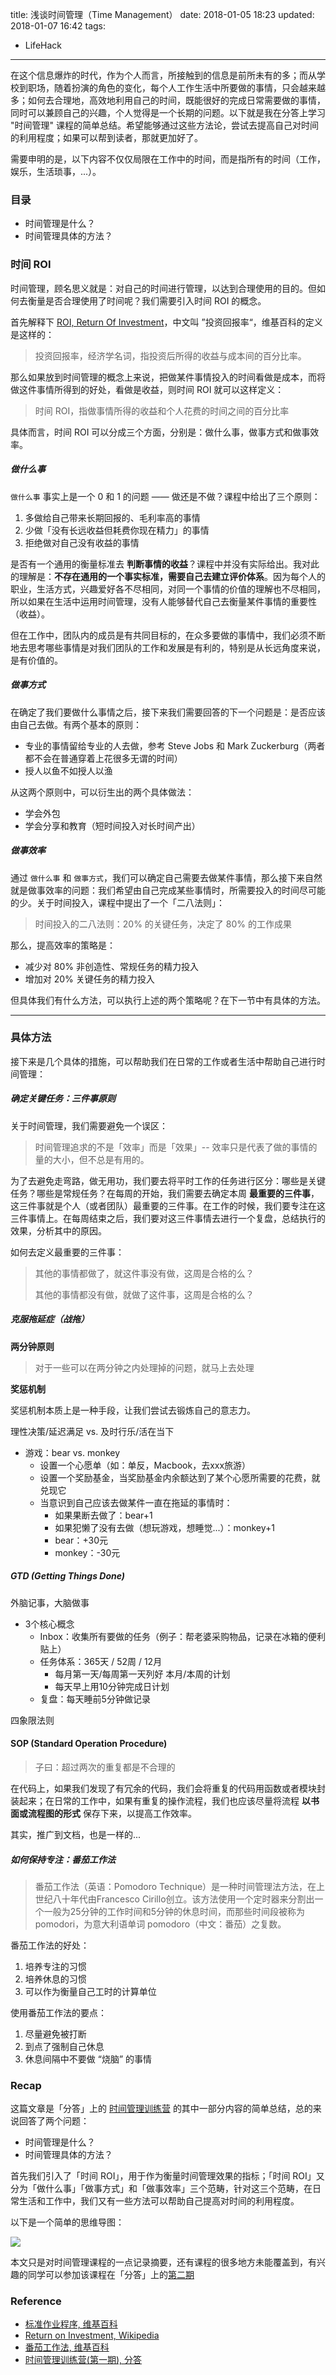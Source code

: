 title: 浅谈时间管理（Time Management）
date: 2018-01-05 18:23
updated: 2018-01-07 16:42
tags:
- LifeHack
---

在这个信息爆炸的时代，作为个人而言，所接触到的信息是前所未有的多；而从学校到职场，随着扮演的角色的变化，每个人工作生活中所要做的事情，只会越来越多；如何去合理地，高效地利用自己的时间，既能很好的完成日常需要做的事情，同时可以兼顾自己的兴趣，个人觉得是一个长期的问题。以下就是我在分答上学习 "时间管理" 课程的简单总结。希望能够通过这些方法论，尝试去提高自己对时间的利用程度；如果可以帮到读者，那就更加好了。
<!--more-->

需要申明的是，以下内容不仅仅局限在工作中的时间，而是指所有的时间（工作，娱乐，生活琐事，...）。

### 目录

* 时间管理是什么？
* 时间管理具体的方法？

### 时间 ROI

时间管理，顾名思义就是：对自己的时间进行管理，以达到合理使用的目的。但如何去衡量是否合理使用了时间呢？我们需要引入时间 ROI 的概念。

首先解释下 [ROI, Return Of Investment](https://en.wikipedia.org/wiki/Return_on_investment)，中文叫 ”投资回报率“，维基百科的定义是这样的：

> 投资回报率，经济学名词，指投资后所得的收益与成本间的百分比率。

那么如果放到时间管理的概念上来说，把做某件事情投入的时间看做是成本，而将做这件事情所得到的好处，看做是收益，则时间 ROI 就可以这样定义：

> 时间 ROI，指做事情所得的收益和个人花费的时间之间的百分比率

具体而言，时间 ROI 可以分成三个方面，分别是：做什么事，做事方式和做事效率。

##### 做什么事

`做什么事` 事实上是一个 0 和 1 的问题 —— 做还是不做？课程中给出了三个原则：

1. 多做给自己带来长期回报的、毛利率高的事情
2. 少做「没有长远收益但耗费你现在精力」的事情
3. 拒绝做对自己没有收益的事情

是否有一个通用的衡量标准去 **判断事情的收益**？课程中并没有实际给出。我对此的理解是：**不存在通用的一个事实标准，需要自己去建立评价体系**。因为每个人的职业，生活方式，兴趣爱好各不尽相同，对同一个事情的价值的理解也不尽相同，所以如果在生活中运用时间管理，没有人能够替代自己去衡量某件事情的重要性（收益）。

但在工作中，团队内的成员是有共同目标的，在众多要做的事情中，我们必须不断地去思考哪些事情是对我们团队的工作和发展是有利的，特别是从长远角度来说，是有价值的。

##### 做事方式

在确定了我们要做什么事情之后，接下来我们需要回答的下一个问题是：是否应该由自己去做。有两个基本的原则：

* 专业的事情留给专业的人去做，参考 Steve Jobs 和 Mark Zuckerburg（两者都不会在普通穿着上花很多无谓的时间）
* 授人以鱼不如授人以渔

从这两个原则中，可以衍生出的两个具体做法：

* 学会外包
* 学会分享和教育（短时间投入对长时间产出）

##### 做事效率

通过 `做什么事` 和 `做事方式`，我们可以确定自己需要去做某件事情，那么接下来自然就是做事效率的问题：我们希望由自己完成某些事情时，所需要投入的时间尽可能的少。关于时间投入，课程中提出了一个「二八法则」：

> 时间投入的二八法则：20% 的关键任务，决定了 80% 的工作成果

那么，提高效率的策略是：

* 减少对 80% 非创造性、常规任务的精力投入
* 增加对 20% 关键任务的精力投入

但具体我们有什么方法，可以执行上述的两个策略呢？在下一节中有具体的方法。

-----

### 具体方法

接下来是几个具体的措施，可以帮助我们在日常的工作或者生活中帮助自己进行时间管理：

##### 确定关键任务：三件事原则

关于时间管理，我们需要避免一个误区：

> 时间管理追求的不是「效率」而是「效果」-- 效率只是代表了做的事情的量的大小，但不总是有用的。

为了去避免走弯路，做无用功，我们要去将平时工作的任务进行区分：哪些是关键任务？哪些是常规任务？在每周的开始，我们需要去确定本周 **最重要的三件事**，这三件事就是个人（或者团队）最重要的三件事。在工作的时候，我们要专注在这三件事情上。在每周结束之后，我们要对这三件事情去进行一个复盘，总结执行的效果，分析其中的原因。

如何去定义最重要的三件事：

> 其他的事情都做了，就这件事没有做，这周是合格的么？
> 
> 其他的事情都没有做，就做了这件事，这周是合格的么？

##### 克服拖延症（战拖）

**两分钟原则**

> 对于一些可以在两分钟之内处理掉的问题，就马上去处理

**奖惩机制**

奖惩机制本质上是一种手段，让我们尝试去锻炼自己的意志力。

理性决策/延迟满足 vs. 及时行乐/活在当下

* 游戏：bear vs. monkey
    * 设置一个心愿单（如：单反，Macbook，去xxx旅游）
    * 设置一个奖励基金，当奖励基金内余额达到了某个心愿所需要的花费，就兑现它
    * 当意识到自己应该去做某件一直在拖延的事情时：
        * 如果果断去做了：bear+1
        * 如果犯懒了没有去做（想玩游戏，想睡觉...）：monkey+1
        * bear：+30元
        * monkey：-30元

##### GTD (Getting Things Done)

外脑记事，大脑做事
* 3个核心概念
	* Inbox：收集所有要做的任务（例子：帮老婆采购物品，记录在冰箱的便利贴上）
	* 任务体系：365天 / 52周 / 12月
		* 每月第一天/每周第一天列好 本月/本周的计划
		* 每天早上用10分钟完成日计划
	* 复盘：每天睡前5分钟做记录

四象限法则

#### SOP (Standard Operation Procedure)

> 子曰：超过两次的重复都是不合理的

在代码上，如果我们发现了有冗余的代码，我们会将重复的代码用函数或者模块封装起来；在日常的工作中，如果有重复的操作流程，我们也应该尽量将流程 **以书面或流程图的形式** 保存下来，以提高工作效率。

其实，推广到文档，也是一样的...

##### 如何保持专注：番茄工作法

> 番茄工作法（英语：Pomodoro Technique）是一种时间管理法方法，在上世纪八十年代由Francesco Cirillo创立。该方法使用一个定时器来分割出一个一般为25分钟的工作时间和5分钟的休息时间，而那些时间段被称为pomodori，为意大利语单词 pomodoro（中文：番茄）之复数。

番茄工作法的好处：

1. 培养专注的习惯
2. 培养休息的习惯
3. 可以作为衡量自己工时的计算单位

使用番茄工作法的要点：

1. 尽量避免被打断
2. 到点了强制自己休息
3. 休息间隔中不要做 “烧脑” 的事情

### Recap

这篇文章是「分答」上的 [时间管理训练营](https://fd.zaih.com/column/800037458495911204?from=search) 的其中一部分内容的简单总结，总的来说回答了两个问题：

* 时间管理是什么？
* 时间管理具体的方法？

首先我们引入了「时间 ROI」，用于作为衡量时间管理效果的指标；「时间 ROI」又分为「做什么事」「做事方式」和「做事效率」三个范畴，针对这三个范畴，在日常生活和工作中，我们又有一些方法可以帮助自己提高对时间的利用程度。

以下是一个简单的思维导图：

![](/images/time-management-mindmap.png)

本文只是对时间管理课程的一点记录摘要，还有课程的很多地方未能覆盖到，有兴趣的同学可以参加该课程在「分答」上的[第二期](https://fd.zaih.com/column/800037740676605230)

### Reference

* [标准作业程序, 维基百科](https://zh.wikipedia.org/wiki/%E6%A8%99%E6%BA%96%E4%BD%9C%E6%A5%AD%E7%A8%8B%E5%BA%8F)
* [Return on Investment, Wikipedia](https://en.wikipedia.org/wiki/Return_on_investment)
* [番茄工作法, 维基百科](https://zh.wikipedia.org/wiki/%E7%95%AA%E8%8C%84%E5%B7%A5%E4%BD%9C%E6%B3%95)
* [时间管理训练营(第一期), 分答](https://fd.zaih.com/column/800037458495911204?from=search)